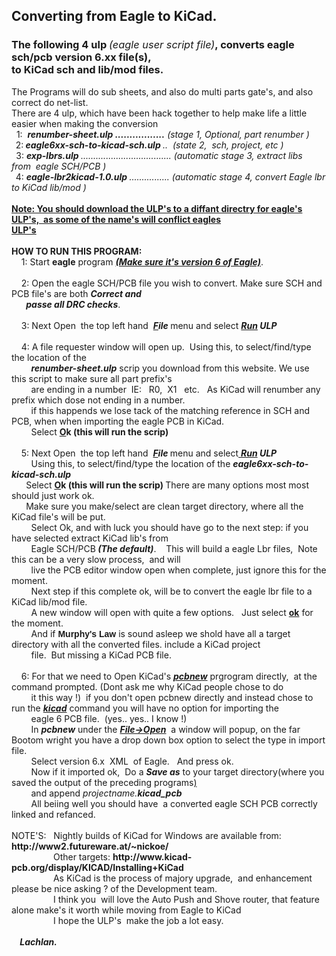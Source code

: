 <html xmlns="http://www.w3.org/1999/xhtml" xml:lang="en">
  <head>
    <meta content="text/html; charset=windows-1252" http-equiv="content-type">
  </head>
  <body>
    <h2>Converting from Eagle to KiCad.</h2>
    <h3>The following 4 ulp <span style="font-weight: normal; font-style: italic;">(eagle
        user script file)</span>, converts eagle sch/pcb version 6.xx file(s),<br>
      to KiCad sch and lib/mod files.</h3>
    The Programs will do sub sheets, and also<span style="font-weight: normal;">
      do multi</span> parts gate's, and also correct do net-list.<br>
    There are 4 ulp, which have been hack together to help make life a little
    easier when making the conversion<br>
    &nbsp; 1:&nbsp; <span style="font-style: italic;"><span style="font-weight: bold;">renumber-sheet.ulp
        .................</span> (stage 1, Optional, part renumber )<span style="font-weight: bold;"><br>
        &nbsp; </span></span>2:<span style="font-style: italic;"><span style="font-weight: bold;">
        eagle6xx-sch-to-kicad-sch.ulp </span>..&nbsp; (state 2,&nbsp; sch,
      project, etc )<span style="font-weight: bold;"><br>
        &nbsp;</span></span><span style="font-weight: bold;"></span> 3: <span style="font-style: italic;"><span
        style="font-weight: bold;">exp-lbrs.ulp </span>....................................
      (automatic stage 3, extract libs from&nbsp; eagle SCH/PCB )<span style="font-weight: bold;"><br>
        &nbsp; </span></span><span style="font-weight: bold;"></span>4: <span
      style="font-style: italic;"><span style="font-weight: bold;">eagle-lbr2kicad-1.0.ulp
        </span>................ (automatic stage 4, convert Eagle lbr to KiCad
      lib/mod )<br>
    </span><span style="font-weight: bold; text-decoration: underline;"><br>
      Note: You should download the ULP's to a diffant directry for eagle's
      ULP's,&nbsp; as some of the name's will conflict eagles<br>
      ULP's</span><span style="font-style: italic;"><br>
      <span style="font-weight: bold;"><br>
      </span></span> <span style="font-weight: bold;">HOW TO RUN THIS PROGRAM:</span><br>
    &nbsp;&nbsp;&nbsp; 1: Start <span style="font-weight: bold;">eagle</span>
    program <span style="font-weight: bold; text-decoration: underline; font-style: italic;">(Make
      sure it's version 6 of Eagle)</span>.<br>
    <br>
    &nbsp;&nbsp;&nbsp; 2: Open the eagle SCH/PCB <span style="font-weight: bold;"></span>
    file you wish to convert. Make sure SCH and PCB file's are both <span style="font-weight: bold;"><span
        style="font-style: italic;">Correct and</span><br>
      &nbsp;&nbsp;&nbsp;&nbsp;&nbsp;&nbsp; <span style="font-style: italic;">passe
        all DRC checks</span></span>.<br>
    <br>
    &nbsp;&nbsp;&nbsp; 3: Next Open&nbsp; the top left hand&nbsp; <span style="font-weight: bold; font-style: italic;"><span
        style="text-decoration: underline;">F</span>ile </span>menu and select
    <span style="text-decoration: underline;"> </span><span style="font-style: italic; font-weight: bold;"><span
        style="text-decoration: underline;">Run</span> ULP</span><br>
    <br>
    &nbsp;&nbsp;&nbsp; 4: A file requester window will open up.&nbsp; Using
    this, to select/find/type the location of the<br>
    &nbsp; &nbsp; &nbsp; &nbsp; <span style="font-style: italic; font-weight: bold;">renumber-sheet.ulp</span>
    scrip you download from this website. We use this script to make sure all
    part prefix's<br>
    &nbsp;&nbsp;&nbsp;&nbsp;&nbsp;&nbsp;&nbsp; are ending in a number&nbsp;
    IE:&nbsp;&nbsp; R0,&nbsp; X1&nbsp;&nbsp; etc.&nbsp;&nbsp; As KiCad will
    renumber any prefix which dose not ending in a number.<br>
    &nbsp;&nbsp;&nbsp;&nbsp;&nbsp;&nbsp;&nbsp; if this happends we lose tack of
    the matching reference in SCH and PCB, when when importing the eagle PCB in
    KiCad.<br>
    &nbsp;&nbsp;&nbsp;&nbsp;&nbsp;&nbsp;&nbsp; Select <span style="font-weight: bold;"><span
        style="text-decoration: underline;">O</span>k (this will run the scrip)<br>
      <br>
    </span>&nbsp; &nbsp; 5: Next Open&nbsp; the top left hand&nbsp; <span style="font-weight: bold; font-style: italic;"><span
        style="text-decoration: underline;">F</span>ile </span>menu and select<span
      style="text-decoration: underline;"> </span><span style="font-style: italic; font-weight: bold;"><span
        style="text-decoration: underline;">Run</span> ULP<br>
    </span>&nbsp;&nbsp;&nbsp;&nbsp;&nbsp;&nbsp;&nbsp; Using this, to
    select/find/type the location of the <span style="font-style: italic; font-weight: bold;">eagle6xx-sch-to-kicad-sch.ulp<br>
      &nbsp;&nbsp;&nbsp;&nbsp;&nbsp;&nbsp; </span>Select <span style="font-weight: bold;"><span
        style="text-decoration: underline;">O</span>k (this will run the
      scrip)&nbsp;</span>There are many options most most should just work ok.<span
      style="font-weight: bold;"><br>
      &nbsp;&nbsp;&nbsp;&nbsp;&nbsp;&nbsp; </span>Make sure you make/select are
    clean target directory, where all the KiCad file's will be put.<br>
    &nbsp;&nbsp;&nbsp;&nbsp;&nbsp;&nbsp;&nbsp; Select Ok, and with luck you
    should have go to the next step: if you have selected extract KiCad lib's
    from<br>
    &nbsp;&nbsp;&nbsp;&nbsp;&nbsp;&nbsp;&nbsp; Eagle SCH/PCB<span style="font-weight: bold; font-style: italic;">
      (The default)</span>.&nbsp;&nbsp;&nbsp; This will build a eagle Lbr files,&nbsp;
    Note this can be a very slow process,&nbsp; and will<br>
    &nbsp;&nbsp;&nbsp;&nbsp;&nbsp;&nbsp;&nbsp; live the PCB editor window open
    when complete, just ignore this for the moment.<br>
    &nbsp;&nbsp;&nbsp;&nbsp;&nbsp;&nbsp;&nbsp; Next step if this complete ok,
    will be to convert the eagle lbr file to a KiCad lib/mod file.<br>
    &nbsp;&nbsp;&nbsp;&nbsp;&nbsp;&nbsp;&nbsp; A new window will open with quite
    a few options.&nbsp;&nbsp; Just select <span style="font-weight: bold; text-decoration: underline;">ok</span>
    for the moment.<br>
    &nbsp;&nbsp;&nbsp;&nbsp;&nbsp;&nbsp;&nbsp; And if <font face="Tahoma,ARIAL,HELVETICA"><b>Murphy's
        Law </b></font> is sound asleep we shold have all a target directory
    with all the converted files. include a KiCad project<br>
    &nbsp;&nbsp;&nbsp;&nbsp;&nbsp;&nbsp;&nbsp; file.&nbsp; But missing a KiCad
    PCB file. <br>
    <br>
    &nbsp; &nbsp; 6: For that we need to Open KiCad's <span style="font-weight: bold; font-style: italic; text-decoration: underline;">pcbnew</span>
    prgrogram directly,&nbsp; at the command prompted. (Dont ask me why KiCad
    people chose to do<br>
    &nbsp; &nbsp; &nbsp; &nbsp; it this way !)&nbsp; if you don't open pcbnew
    directly and instead chose to run the <span style="font-weight: bold; font-style: italic; text-decoration: underline;">kicad</span>
    command you will have no option for importing the<br>
    &nbsp; &nbsp; &nbsp; &nbsp; eagle 6 PCB file.&nbsp; (yes.. yes.. I know !)<br>
    &nbsp;&nbsp;&nbsp;&nbsp;&nbsp;&nbsp;&nbsp; In <span style="font-weight: bold; font-style: italic;">pcbnew</span>
    under the <span style="font-weight: bold; font-style: italic; text-decoration: underline;">File-&gt;Open</span>&nbsp;
    a window will popup, on the far Bootom wright you have a drop down box
    option to select the type in import file.<br>
    &nbsp;&nbsp;&nbsp;&nbsp;&nbsp;&nbsp;&nbsp; Select version 6.x&nbsp;
    XML&nbsp; of Eagle.&nbsp;&nbsp; And press ok.<br>
    &nbsp;&nbsp;&nbsp;&nbsp;&nbsp;&nbsp;&nbsp; Now if it imported ok,&nbsp; Do a
    <span style="font-style: italic; font-weight: bold;">Save as</span> to your
    target directory(where you saved the output of the preceding programs<span style="text-decoration: underline;">)<br>
    </span>&nbsp; &nbsp; &nbsp; &nbsp; and append&nbsp;<span style="font-style: italic;"><span
        style="font-weight: bold;"></span></span><span style="font-style: italic;"><span
        style="font-weight: bold;"></span>projectname.</span><span style="font-style: italic; font-weight: bold;">kicad_pcb<span
        style="text-decoration: underline;"><br>
      </span></span>&nbsp;&nbsp;&nbsp;&nbsp;&nbsp;&nbsp;&nbsp; All beiing well
    you should have&nbsp; a converted eagle SCH PCB correctly linked and
    refanced.<br>
    <br>
    NOTE'S: &nbsp; Nightly builds of KiCad for Windows are available from:&nbsp;
    <span style="font-weight: bold;">http://www2.futureware.at/~nickoe/</span><br>
    &nbsp;&nbsp;&nbsp;&nbsp;&nbsp;&nbsp;&nbsp;&nbsp;&nbsp;&nbsp;&nbsp;&nbsp;&nbsp;&nbsp;&nbsp;&nbsp;
    Other targets: <span style="font-weight: bold;">http://www.kicad-pcb.org/display/KICAD/Installing+KiCad</span><br>
    &nbsp;&nbsp;&nbsp;&nbsp;&nbsp;&nbsp;&nbsp;&nbsp;&nbsp;&nbsp;&nbsp;&nbsp;&nbsp;&nbsp;&nbsp;&nbsp;
    As KiCad is the process of majory upgrade,&nbsp; and enhancement&nbsp;
    please be nice asking ? of the Development team.<br>
    &nbsp;&nbsp;&nbsp;&nbsp;&nbsp;&nbsp;&nbsp;&nbsp;&nbsp;&nbsp;&nbsp;&nbsp;&nbsp;&nbsp;&nbsp;&nbsp;
    I think you&nbsp; will love the Auto Push and Shove router, that feature
    alone make's it worth while moving from Eagle to KiCad<br>
    &nbsp;&nbsp;&nbsp;&nbsp;&nbsp;&nbsp;&nbsp;&nbsp;&nbsp;&nbsp;&nbsp;&nbsp;&nbsp;&nbsp;&nbsp;&nbsp;
    I hope the ULP's&nbsp; make the job a lot easy.<br>
    <i><i><b><i><br>
            &nbsp;&nbsp;&nbsp; Lachlan.<br>
            <br>
            <br>
            <i> </i></i></b></i></i>
  </body>
</html>
